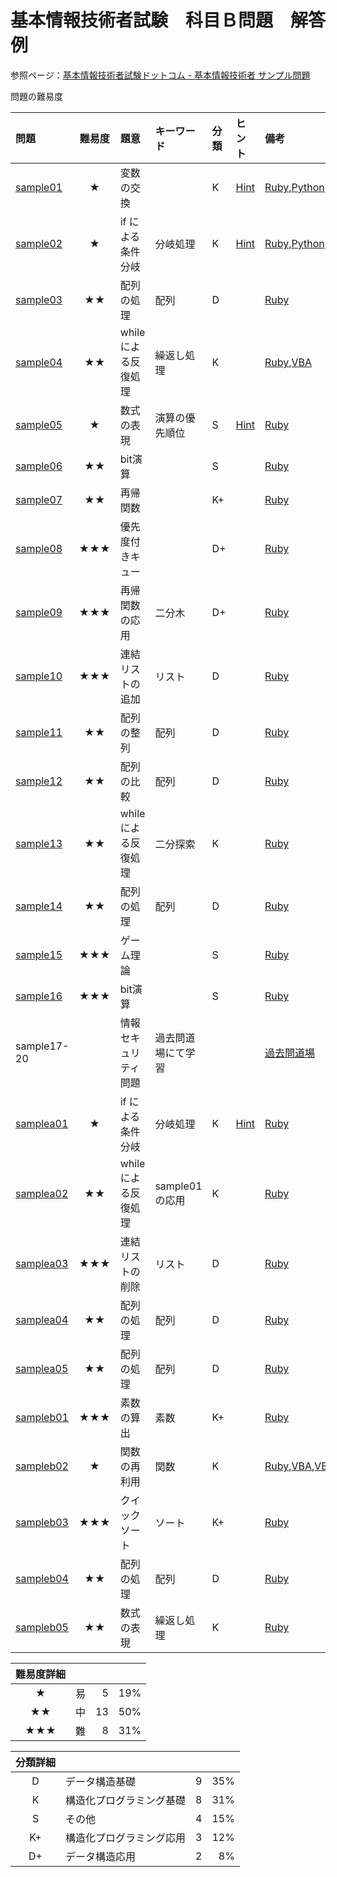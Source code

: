 # 基本情報技術者試験　科目Ｂ問題　解答例

参照ページ：[基本情報技術者試験ドットコム - 基本情報技術者 サンプル問題](https://www.fe-siken.com/kakomon/sample/)

問題の難易度

|問題|難易度|題意|キーワード|分類|ヒント|備考|
|:--|:--:|:--|:--|:--|:--|:--|
|[sample01](https://www.fe-siken.com/kakomon/sample/b1.html)|★|変数の交換||K|[Hint](/Hint/sample01.md)|[Ruby](/Ruby/sample01.rb),[Python](/Python/sample01.py),[VBA](/VBA/sample01.vb),[Java](/Java/Sample02.java)
|[sample02](https://www.fe-siken.com/kakomon/sample/b2.html)|★|if による条件分岐|分岐処理|K|[Hint](/Hint/sample02.md)|[Ruby](/Ruby/sample02.rb),[Python](/Python/sample02.py),[VBA](/VBA/sample02.vb),[Java](/Java/Sample02.java)
|[sample03](https://www.fe-siken.com/kakomon/sample/b3.html)|★★|配列の処理|配列|D||[Ruby](/Ruby/sample03.rb)
|[sample04](https://www.fe-siken.com/kakomon/sample/b4.html)|★★|while による反復処理|繰返し処理|K||[Ruby](/Ruby/sample04.rb),[VBA](/VBA/sample04.vb)
|[sample05](https://www.fe-siken.com/kakomon/sample/b5.html)|★|数式の表現|演算の優先順位|S|[Hint](/Hint/sample05.md)|[Ruby](/Ruby/sample05.rb)
|[sample06](https://www.fe-siken.com/kakomon/sample/b6.html)|★★|bit演算||S||[Ruby](/Ruby/sample06.rb)
|[sample07](https://www.fe-siken.com/kakomon/sample/b7.html)|★★|再帰関数||K+||[Ruby](/Ruby/sample07.rb)
|[sample08](https://www.fe-siken.com/kakomon/sample/b8.html)|★★★|優先度付きキュー||D+||[Ruby](/Ruby/sample08.rb)
|[sample09](https://www.fe-siken.com/kakomon/sample/b9.html)|★★★|再帰関数の応用|二分木|D+||[Ruby](/Ruby/sample09.rb)
|[sample10](https://www.fe-siken.com/kakomon/sample/b10.html)|★★★|連結リストの追加|リスト|D||[Ruby](/Ruby/sample10.rb)
|[sample11](https://www.fe-siken.com/kakomon/sample/b11.html)|★★|配列の整列|配列|D||[Ruby](/Ruby/sample11.rb)
|[sample12](https://www.fe-siken.com/kakomon/sample/b12.html)|★★|配列の比較|配列|D||[Ruby](/Ruby/sample12.rb)
|[sample13](https://www.fe-siken.com/kakomon/sample/b13.html)|★★|while による反復処理|二分探索|K||[Ruby](/Ruby/sample13.rb)
|[sample14](https://www.fe-siken.com/kakomon/sample/b14.html)|★★|配列の処理|配列|D||[Ruby](/Ruby/sample14.rb)
|[sample15](https://www.fe-siken.com/kakomon/sample/b15.html)|★★★|ゲーム理論||S||[Ruby](/Ruby/sample15.rb)
|[sample16](https://www.fe-siken.com/kakomon/sample/b16.html)|★★★|bit演算||S||[Ruby](/Ruby/sample16.rb)
|sample17-20||情報セキュリティ問題|過去問道場にて学習|||[過去問道場](https://www.fe-siken.com/fekakomon.php)
|[samplea01](https://www.fe-siken.com/kakomon/sample20220425/b1.html)|★|if による条件分岐|分岐処理|K|[Hint](/Hint/samplea01.md)|[Ruby](./Ruby/samplea01.rb)
|[samplea02](https://www.fe-siken.com/kakomon/sample20220425/b2.html)|★★|while による反復処理|sample01の応用|K||[Ruby](./Ruby/samplea02.rb)
|[samplea03](https://www.fe-siken.com/kakomon/sample20220425/b3.html)|★★★|連結リストの削除|リスト|D||[Ruby](./Ruby/samplea03.rb)
|[samplea04](https://www.fe-siken.com/kakomon/sample20220425/b4.html)|★★|配列の処理|配列|D||[Ruby](./Ruby/samplea05.rb)
|[samplea05](https://www.fe-siken.com/kakomon/sample20220425/b5.html)|★★|配列の処理|配列|D||[Ruby](./Ruby/samplea06.rb)
|[sampleb01](https://www.fe-siken.com/kakomon/05_haru/b1.html)|★★★|素数の算出|素数|K+||[Ruby](./Ruby/sampleb01.rb)
|[sampleb02](https://www.fe-siken.com/kakomon/05_haru/b2.html)|★|関数の再利用|関数|K||[Ruby](./Ruby/sampleb02.rb),[VBA](./Ruby/sampleb02.vb),[VBA](./Ruby/sampleb02e.vb)
|[sampleb03](https://www.fe-siken.com/kakomon/05_haru/b3.html)|★★★|クイックソート|ソート|K+||[Ruby](./Ruby/sampleb03.rb)
|[sampleb04](https://www.fe-siken.com/kakomon/05_haru/b4.html)|★★|配列の処理|配列|D||[Ruby](./Ruby/sampleb04.rb)
|[sampleb05](https://www.fe-siken.com/kakomon/05_haru/b5.html)|★★|数式の表現|繰返し処理|K||[Ruby](./Ruby/sampleb05.rb)

|難易度詳細||||
|:--:|:--|--:|--:|
|★|易|5|19%|
|★★|中|13|50%|
|★★★|難|8|31%|

|分類詳細||||
|:--:|:--|--:|--:|
|D|データ構造基礎|9|35%|
|K|構造化プログラミング基礎|8|31%|
|S|その他|4|15%|
|K+|構造化プログラミング応用|3|12%|
|D+|データ構造応用|2|8%|